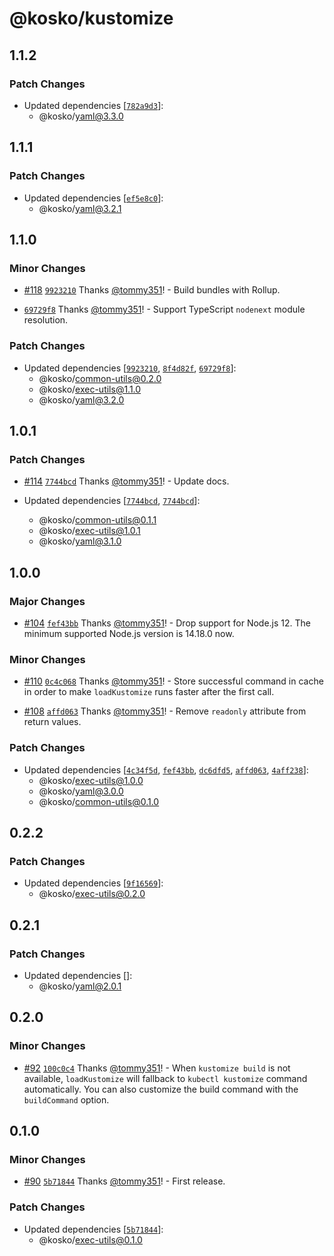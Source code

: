 # @kosko/kustomize

## 1.1.2

### Patch Changes

- Updated dependencies [[`782a9d3`](https://github.com/tommy351/kosko/commit/782a9d3b79529d04c8a01addc6ef9fb59df8a545)]:
  - @kosko/yaml@3.3.0

## 1.1.1

### Patch Changes

- Updated dependencies [[`ef5e8c0`](https://github.com/tommy351/kosko/commit/ef5e8c00f6a430bb6bad2e55e286d36ee26ad18f)]:
  - @kosko/yaml@3.2.1

## 1.1.0

### Minor Changes

- [#118](https://github.com/tommy351/kosko/pull/118) [`9923210`](https://github.com/tommy351/kosko/commit/9923210d7cb465c787966dc55e7755619a921552) Thanks [@tommy351](https://github.com/tommy351)! - Build bundles with Rollup.

- [`69729f8`](https://github.com/tommy351/kosko/commit/69729f869caa8f89c88ff29b8675467e0826000d) Thanks [@tommy351](https://github.com/tommy351)! - Support TypeScript `nodenext` module resolution.

### Patch Changes

- Updated dependencies [[`9923210`](https://github.com/tommy351/kosko/commit/9923210d7cb465c787966dc55e7755619a921552), [`8f4d82f`](https://github.com/tommy351/kosko/commit/8f4d82f1ceab3f246414f0527ca02f97ae6bd292), [`69729f8`](https://github.com/tommy351/kosko/commit/69729f869caa8f89c88ff29b8675467e0826000d)]:
  - @kosko/common-utils@0.2.0
  - @kosko/exec-utils@1.1.0
  - @kosko/yaml@3.2.0

## 1.0.1

### Patch Changes

- [#114](https://github.com/tommy351/kosko/pull/114) [`7744bcd`](https://github.com/tommy351/kosko/commit/7744bcdb86bbfff60350638fe27d89781a6714f7) Thanks [@tommy351](https://github.com/tommy351)! - Update docs.

- Updated dependencies [[`7744bcd`](https://github.com/tommy351/kosko/commit/7744bcdb86bbfff60350638fe27d89781a6714f7), [`7744bcd`](https://github.com/tommy351/kosko/commit/7744bcdb86bbfff60350638fe27d89781a6714f7)]:
  - @kosko/common-utils@0.1.1
  - @kosko/exec-utils@1.0.1
  - @kosko/yaml@3.1.0

## 1.0.0

### Major Changes

- [#104](https://github.com/tommy351/kosko/pull/104) [`fef43bb`](https://github.com/tommy351/kosko/commit/fef43bbde55c5c2c48b0a81c71014513e83a7ad2) Thanks [@tommy351](https://github.com/tommy351)! - Drop support for Node.js 12. The minimum supported Node.js version is 14.18.0 now.

### Minor Changes

- [#110](https://github.com/tommy351/kosko/pull/110) [`0c4c068`](https://github.com/tommy351/kosko/commit/0c4c068bd45080e62e336b521739f1244c4c9f36) Thanks [@tommy351](https://github.com/tommy351)! - Store successful command in cache in order to make `loadKustomize` runs faster after the first call.

- [#108](https://github.com/tommy351/kosko/pull/108) [`affd063`](https://github.com/tommy351/kosko/commit/affd0632bc31033864cbc49620bee870d46437c8) Thanks [@tommy351](https://github.com/tommy351)! - Remove `readonly` attribute from return values.

### Patch Changes

- Updated dependencies [[`4c34f5d`](https://github.com/tommy351/kosko/commit/4c34f5d1752eec320885ad479daeed7beab10c4a), [`fef43bb`](https://github.com/tommy351/kosko/commit/fef43bbde55c5c2c48b0a81c71014513e83a7ad2), [`dc6dfd5`](https://github.com/tommy351/kosko/commit/dc6dfd5918e57e2a0368333b1ced8190dfd801ee), [`affd063`](https://github.com/tommy351/kosko/commit/affd0632bc31033864cbc49620bee870d46437c8), [`4aff238`](https://github.com/tommy351/kosko/commit/4aff2388449a9887ca417db97296a6843854140b)]:
  - @kosko/exec-utils@1.0.0
  - @kosko/yaml@3.0.0
  - @kosko/common-utils@0.1.0

## 0.2.2

### Patch Changes

- Updated dependencies [[`9f16569`](https://github.com/tommy351/kosko/commit/9f165696ffc1274ee28386b5bac979373fbce68b)]:
  - @kosko/exec-utils@0.2.0

## 0.2.1

### Patch Changes

- Updated dependencies []:
  - @kosko/yaml@2.0.1

## 0.2.0

### Minor Changes

- [#92](https://github.com/tommy351/kosko/pull/92) [`100c0c4`](https://github.com/tommy351/kosko/commit/100c0c4db131a386c9fb22c00844ef6618484ca4) Thanks [@tommy351](https://github.com/tommy351)! - When `kustomize build` is not available, `loadKustomize` will fallback to `kubectl kustomize` command automatically. You can also customize the build command with the `buildCommand` option.

## 0.1.0

### Minor Changes

- [#90](https://github.com/tommy351/kosko/pull/90) [`5b71844`](https://github.com/tommy351/kosko/commit/5b71844e700fdec9225c6c1395004a12e0869254) Thanks [@tommy351](https://github.com/tommy351)! - First release.

### Patch Changes

- Updated dependencies [[`5b71844`](https://github.com/tommy351/kosko/commit/5b71844e700fdec9225c6c1395004a12e0869254)]:
  - @kosko/exec-utils@0.1.0
